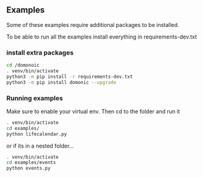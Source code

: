 ## Examples

Some of these examples require additional packages to be installed.

To be able to run all the examples install everything in requirements-dev.txt


### install extra packages

```bash
cd /domonoic
. venv/bin/activate
python3 -m pip install -r requirements-dev.txt
python3 -m pip install domonic --upgrade
```

### Running examples

Make sure to enable your virtual env. Then cd to the folder and run it

```bash
. venv/bin/activate
cd examples/
python lifecalendar.py
```

or if its in a nested folder...

```bash
. venv/bin/activate
cd examples/events
python events.py
```
